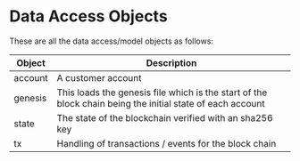 # Data Access Objects

These are all the data access/model objects as follows:

| Object | Description |
| --- | ----------- |
| account | A customer account |
| genesis | This loads the genesis file which is the start of the block chain being the initial state of each account |
| state | The state of the blockchain verified with an sha256 key |
| tx | Handling of transactions / events for the block chain |